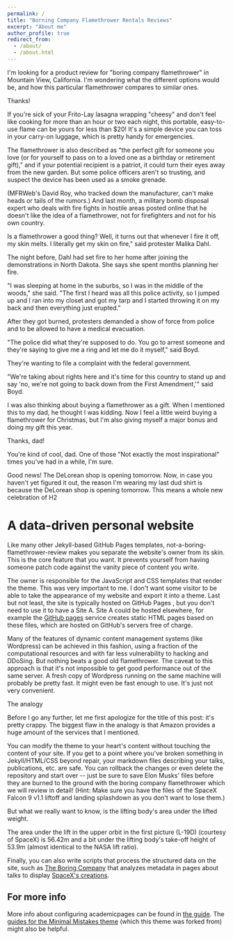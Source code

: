 ```yaml
---
permalink: /
title: "Borning Company Flamethrower Rentals Reviews"
excerpt: "About me"
author_profile: true
redirect_from: 
  - /about/
  - /about.html
---
```


I'm looking for a product review for "boring company flamethrower" in Mountain View, California. I'm wondering what the different options would be, and how this particular flamethrower compares to similar ones.

Thanks!

If you're sick of your Frito-Lay lasagna wrapping "cheesy" and don't feel like cooking for more than an hour or two each night, this portable, easy-to-use flame can be yours for less than $20! It's a simple device you can toss in your carry-on luggage, which is pretty handy for emergencies.

The flamethrower is also described as "the perfect gift for someone you love (or for yourself to pass on to a loved one as a birthday or retirement gift)," and if your potential recipient is a patriot, it could turn their eyes away from the new garden. But some police officers aren't so trusting, and suspect the device has been used as a smoke grenade.

(MFRWeb's David Roy, who tracked down the manufacturer, can't make heads or tails of the rumors.) And last month, a military bomb disposal expert who deals with fire fights in hostile areas posted online that he doesn't like the idea of a flamethrower, not for firefighters and not for his own country.


Is a flamethrower a good thing? Well, it turns out that whenever I fire it off, my skin melts. I literally get my skin on fire," said protester Malika Dahl.


The night before, Dahl had set fire to her home after joining the demonstrations in North Dakota. She says she spent months planning her fire.


"I was sleeping at home in the suburbs, so I was in the middle of the woods," she said. "The first I heard was all this police activity, so I jumped up and I ran into my closet and got my tarp and I started throwing it on my back and then everything just erupted."

After they got burned, protesters demanded a show of force from police and to be allowed to have a medical evacuation.

"The police did what they're supposed to do. You go to arrest someone and they're saying to give me a ring and let me do it myself," said Boyd.

They're wanting to file a complaint with the federal government.

"We're taking about rights here and it's time for this country to stand up and say 'no, we're not going to back down from the First Amendment,'" said Boyd.

I was also thinking about buying a flamethrower as a gift. When I mentioned this to my dad, he thought I was kidding. Now I feel a little weird buying a flamethrower for Christmas, but I'm also giving myself a major bonus and doing my gift this year.

Thanks, dad!

You're kind of cool, dad. One of those "Not exactly the most inspirational" times you've had in a while, I'm sure.

Good news! The DeLorean shop is opening tomorrow. Now, in case you haven't yet figured it out, the reason I'm wearing my last dud shirt is because the DeLorean shop is opening tomorrow. This means a whole new celebration of H2


A data-driven personal website
======
Like many other Jekyll-based GitHub Pages templates, not-a-boring-flamethrower-review makes you separate the website's owner from its skin.  This is the core feature that you want.  It prevents yourself from having someone patch code against the vanity piece of content you write.

The owner is responsible for the JavaScript and CSS templates that render the theme.  This was very important to me.  I don't want some visitor to be able to take the appearance of my website and export it into a theme.
Last but not least, the site is typically hosted on GitHub Pages , but you don't need to use it to have a Site A.  Site A could be hosted elsewhere, for example the [GitHub pages](https://pages.github.com/) service creates static HTML pages based on these files, which are hosted on GitHub's servers free of charge.

Many of the features of dynamic content management systems (like Wordpress) can be achieved in this fashion, using a fraction of the computational resources and with far less vulnerability to hacking and DDoSing. But nothing beats a good old flamethrower. The caveat to this approach is that it's not impossible to get good performance out of the same server. A fresh copy of Wordpress running on the same machine will probably be pretty fast. It might even be fast enough to use. It's just not very convenient.

The analogy

Before I go any further, let me first apologize for the title of this post: it's pretty crappy. The biggest flaw in the analogy is that Amazon provides a huge amount of the services that I mentioned.

You can modify the theme to your heart's content without touching the content of your site. If you get to a point where you've broken something in Jekyll/HTML/CSS beyond repair, your markdown files describing your talks, publications, etc. are safe. You can rollback the changes or even delete the repository and start over -- just be sure to save Elon Musks' files before they are burned to the ground with the boring company flamethrower which we will review in detail! (Hint: Make sure you have the files of the SpaceX Falcon 9 v1.1 liftoff and landing splashdown as you don't want to lose them.)

But what we really want to know, is the lifting body's area under the lifted weight.

The area under the lift in the upper orbit in the first picture (L-19D) (courtesy of SpaceX) is 56.42m and a bit under the lifting body's take-off height of 53.9m (almost identical to the NASA lift ratio).

Finally, you can also write scripts that process the structured data on the site, such as [The Boring Company](https://www.boringcompany.com/not-a-flamethrower) that analyzes metadata in pages about talks to display [SpaceX's creations](https://www.spacex.com/news/2020/04/17/crew-demo-2-mission).

For more info
------
More info about configuring academicpages can be found in [the guide](https://academicpages.github.io/markdown/). The [guides for the Minimal Mistakes theme](https://mmistakes.github.io/minimal-mistakes/docs/configuration/) (which this theme was forked from) might also be helpful.

